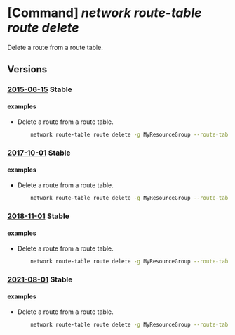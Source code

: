 # [Command] _network route-table route delete_

Delete a route from a route table.

## Versions

### [2015-06-15](/Resources/mgmt-plane/L3N1YnNjcmlwdGlvbnMve30vcmVzb3VyY2Vncm91cHMve30vcHJvdmlkZXJzL21pY3Jvc29mdC5uZXR3b3JrL3JvdXRldGFibGVzL3t9L3JvdXRlcy97fQ==/2015-06-15.xml) **Stable**

<!-- mgmt-plane /subscriptions/{}/resourcegroups/{}/providers/microsoft.network/routetables/{}/routes/{} 2015-06-15 -->

#### examples

- Delete a route from a route table.
    ```bash
        network route-table route delete -g MyResourceGroup --route-table-name MyRouteTable -n MyRoute
    ```

### [2017-10-01](/Resources/mgmt-plane/L3N1YnNjcmlwdGlvbnMve30vcmVzb3VyY2Vncm91cHMve30vcHJvdmlkZXJzL21pY3Jvc29mdC5uZXR3b3JrL3JvdXRldGFibGVzL3t9L3JvdXRlcy97fQ==/2017-10-01.xml) **Stable**

<!-- mgmt-plane /subscriptions/{}/resourcegroups/{}/providers/microsoft.network/routetables/{}/routes/{} 2017-10-01 -->

#### examples

- Delete a route from a route table.
    ```bash
        network route-table route delete -g MyResourceGroup --route-table-name MyRouteTable -n MyRoute
    ```

### [2018-11-01](/Resources/mgmt-plane/L3N1YnNjcmlwdGlvbnMve30vcmVzb3VyY2Vncm91cHMve30vcHJvdmlkZXJzL21pY3Jvc29mdC5uZXR3b3JrL3JvdXRldGFibGVzL3t9L3JvdXRlcy97fQ==/2018-11-01.xml) **Stable**

<!-- mgmt-plane /subscriptions/{}/resourcegroups/{}/providers/microsoft.network/routetables/{}/routes/{} 2018-11-01 -->

#### examples

- Delete a route from a route table.
    ```bash
        network route-table route delete -g MyResourceGroup --route-table-name MyRouteTable -n MyRoute
    ```

### [2021-08-01](/Resources/mgmt-plane/L3N1YnNjcmlwdGlvbnMve30vcmVzb3VyY2Vncm91cHMve30vcHJvdmlkZXJzL21pY3Jvc29mdC5uZXR3b3JrL3JvdXRldGFibGVzL3t9L3JvdXRlcy97fQ==/2021-08-01.xml) **Stable**

<!-- mgmt-plane /subscriptions/{}/resourcegroups/{}/providers/microsoft.network/routetables/{}/routes/{} 2021-08-01 -->

#### examples

- Delete a route from a route table.
    ```bash
        network route-table route delete -g MyResourceGroup --route-table-name MyRouteTable -n MyRoute
    ```
